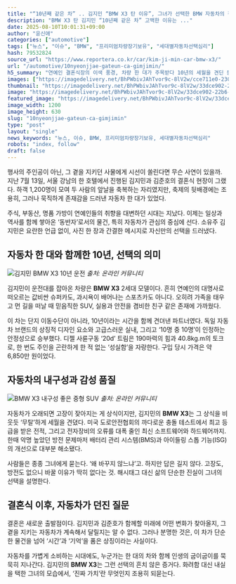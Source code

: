 ```yaml
---
title: "“10년째 같은 차” .. 김지민 “BMW X3 탄 이유”, 그녀가 선택한 BMW 자동차의 정체"
description: "BMW X3 탄 김지민 “10년째 같은 차” 고백한 이유는 ..."
date: 2025-08-10T10:01:31+09:00
author: "윤신애"
categories: ["automotive"]
tags: ["뉴스", "이슈", "BMW", "프리미엄차량장기보유", "세대별자동차선택심리"]
hash: 79532824
source_url: "https://www.reportera.co.kr/car/kim-ji-min-car-bmw-x3/"
url: "/automotive/10nyeonjjae-gateun-ca-gimjimin/"
h5_summary: "연예인 결혼식장의 이색 풍경, 차량 한 대가 주목받다 10년의 세월을 견딘 동반자의 숨은 이야기"
images: ["https://imagedelivery.net/BhPWbivJAhTvor9c-8lV2w/cce711e0-230b-4ee4-587c-efc991a69e00/public", "https://imagedelivery.net/BhPWbivJAhTvor9c-8lV2w/33dce902-22b6-4b97-9a28-633821c47b00/public", "https://imagedelivery.net/BhPWbivJAhTvor9c-8lV2w/9a0c61d6-5533-471f-6238-e3cd99a53500/public"]
thumbnail: "https://imagedelivery.net/BhPWbivJAhTvor9c-8lV2w/33dce902-22b6-4b97-9a28-633821c47b00/public"
image: "https://imagedelivery.net/BhPWbivJAhTvor9c-8lV2w/33dce902-22b6-4b97-9a28-633821c47b00/public"
featured_image: "https://imagedelivery.net/BhPWbivJAhTvor9c-8lV2w/33dce902-22b6-4b97-9a28-633821c47b00/public"
image_width: 1200
image_height: 630
slug: "10nyeonjjae-gateun-ca-gimjimin"
type: "post"
layout: "single"
news_keywords: "뉴스, 이슈, BMW, 프리미엄차량장기보유, 세대별자동차선택심리"
robots: "index, follow"
draft: false
---
```


행사의 주인공이 아닌, 그 곁을 지키던 사물에게 시선이 쏠린다면 무슨 사연이 있을까. 지난 7월 13일, 서울 강남의 한 호텔에서 진행된 김지민과 김준호의 결혼식 현장이 그랬다. 하객 1,200명이 모여 두 사람의 앞날을 축복하는 자리였지만, 축제의 뒷배경에는 조용히, 그러나 묵직하게 존재감을 드러낸 자동차 한 대가 있었다.

주식, 부동산, 명품 가방이 연예인들의 취향을 대변하던 시대는 지났다. 이제는 일상과 역사를 함께 쌓아온 ‘동반자’로서의 물건, 특히 자동차가 관심의 중심에 선다. 소유주 김지민은 요란한 언급 없이, 사진 한 장과 간결한 메시지로 자신만의 선택을 드러냈다.

## 자동차 한 대와 함께한 10년, 선택의 의미

![김지민 BMW X3 10년 운전](https://imagedelivery.net/BhPWbivJAhTvor9c-8lV2w/cce711e0-230b-4ee4-587c-efc991a69e00/public)
*출처: 온라인 커뮤니티*


김지민이 운전대를 잡아온 차량은 **BMW X3** 2세대 모델이다. 흔히 연예인의 대명사로 떠오르는 값비싼 슈퍼카도, 과시욕이 배어나는 스포츠카도 아니다. 오히려 가족을 태우고 먼 길을 떠날 때 믿음직한 SUV, 실용과 안전을 겸비한 친구 같은 존재에 가까웠다.

이 차는 단지 이동수단이 아니라, 10년이라는 시간을 함께 견뎌낸 파트너였다. 독일 자동차 브랜드의 상징적 디자인 요소와 고급스러운 실내, 그리고 ‘10명 중 10명’이 인정하는 안정성으로 승부했다. 디젤 사륜구동 ‘20d’ 트림은 190마력의 힘과 40.8kg.m의 토크로, 한 번도 주인을 곤란하게 한 적 없는 ‘성실함’을 자랑한다. 구입 당시 가격은 약 6,850만 원이었다.

## 자동차의 내구성과 감성 품질

![BMW X3 내구성 좋은 중형 SUV](https://imagedelivery.net/BhPWbivJAhTvor9c-8lV2w/9a0c61d6-5533-471f-6238-e3cd99a53500/public)
*출처: 온라인 커뮤니티*


자동차가 오래되면 고장이 잦아지는 게 상식이지만, 김지민의 **BMW X3**는 그 상식을 비웃듯 ‘무탈’하게 세월을 견뎠다. 미국 도로안전협회의 까다로운 충돌 테스트에서 최고 등급을 받은 전적, 그리고 전자장비의 오류를 대폭 줄인 최신 소프트웨어와 하드웨어까지. 한때 악명 높았던 방전 문제마저 배터리 관리 시스템(BMS)과 아이들링 스톱 기능(ISG)의 개선으로 대부분 해소됐다.

사람들은 종종 그녀에게 묻는다. ‘왜 바꾸지 않느냐’고. 하지만 답은 길지 않다. 고장도, 방전도 없으니 바꿀 이유가 딱히 없다는 것. 해시태그 대신 삶의 단순한 진실이 그녀의 선택을 설명한다.

## 결혼식 이후, 자동차가 던진 질문

결혼은 새로운 출발점이다. 김지민과 김준호가 함께할 미래에 어떤 변화가 찾아올지, 그 곁을 지키는 자동차가 계속해서 달릴지는 알 수 없다. 그러나 분명한 것은, 이 차가 단순한 물건을 넘어 ‘시간’과 ‘기억’을 품은 상징이라는 사실이다.

자동차를 가볍게 소비하는 시대에도, 누군가는 한 대의 차와 함께 인생의 굽이굽이를 묵묵히 지나간다. 김지민의 **BMW X3**는 그런 선택의 흔치 않은 증거다. 화려함 대신 내실을 택한 그녀의 모습에서, ‘진짜 가치’란 무엇인지 조용히 되묻는다.
